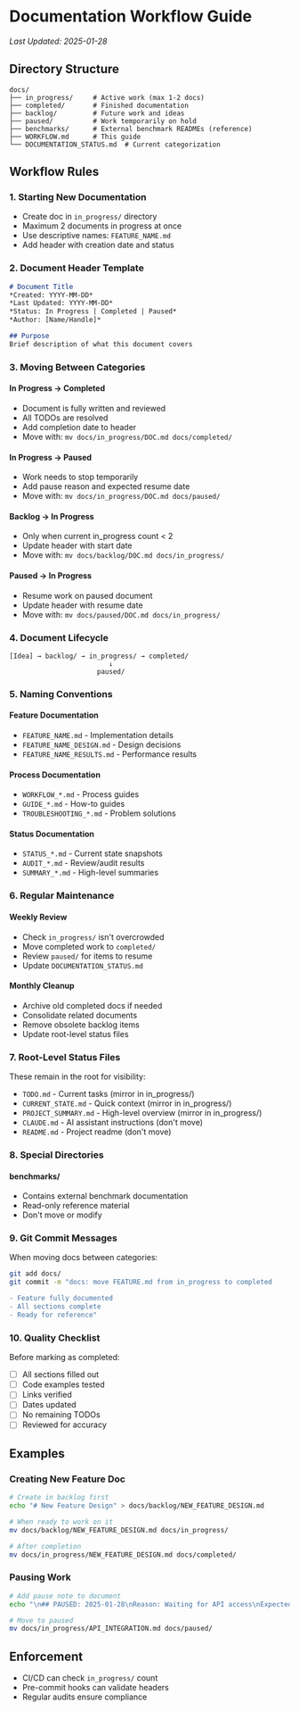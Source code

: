 # Documentation Workflow Guide
*Last Updated: 2025-01-28*

## Directory Structure

```
docs/
├── in_progress/     # Active work (max 1-2 docs)
├── completed/       # Finished documentation
├── backlog/         # Future work and ideas
├── paused/          # Work temporarily on hold
├── benchmarks/      # External benchmark READMEs (reference)
├── WORKFLOW.md      # This guide
└── DOCUMENTATION_STATUS.md  # Current categorization
```

## Workflow Rules

### 1. Starting New Documentation
- Create doc in `in_progress/` directory
- Maximum 2 documents in progress at once
- Use descriptive names: `FEATURE_NAME.md`
- Add header with creation date and status

### 2. Document Header Template
```markdown
# Document Title
*Created: YYYY-MM-DD*
*Last Updated: YYYY-MM-DD*
*Status: In Progress | Completed | Paused*
*Author: [Name/Handle]*

## Purpose
Brief description of what this document covers
```

### 3. Moving Between Categories

#### In Progress → Completed
- Document is fully written and reviewed
- All TODOs are resolved
- Add completion date to header
- Move with: `mv docs/in_progress/DOC.md docs/completed/`

#### In Progress → Paused
- Work needs to stop temporarily
- Add pause reason and expected resume date
- Move with: `mv docs/in_progress/DOC.md docs/paused/`

#### Backlog → In Progress
- Only when current in_progress count < 2
- Update header with start date
- Move with: `mv docs/backlog/DOC.md docs/in_progress/`

#### Paused → In Progress
- Resume work on paused document
- Update header with resume date
- Move with: `mv docs/paused/DOC.md docs/in_progress/`

### 4. Document Lifecycle

```
[Idea] → backlog/ → in_progress/ → completed/
                         ↓
                      paused/
```

### 5. Naming Conventions

#### Feature Documentation
- `FEATURE_NAME.md` - Implementation details
- `FEATURE_NAME_DESIGN.md` - Design decisions
- `FEATURE_NAME_RESULTS.md` - Performance results

#### Process Documentation
- `WORKFLOW_*.md` - Process guides
- `GUIDE_*.md` - How-to guides
- `TROUBLESHOOTING_*.md` - Problem solutions

#### Status Documentation
- `STATUS_*.md` - Current state snapshots
- `AUDIT_*.md` - Review/audit results
- `SUMMARY_*.md` - High-level summaries

### 6. Regular Maintenance

#### Weekly Review
- Check `in_progress/` isn't overcrowded
- Move completed work to `completed/`
- Review `paused/` for items to resume
- Update `DOCUMENTATION_STATUS.md`

#### Monthly Cleanup
- Archive old completed docs if needed
- Consolidate related documents
- Remove obsolete backlog items
- Update root-level status files

### 7. Root-Level Status Files

These remain in the root for visibility:
- `TODO.md` - Current tasks (mirror in in_progress/)
- `CURRENT_STATE.md` - Quick context (mirror in in_progress/)
- `PROJECT_SUMMARY.md` - High-level overview (mirror in in_progress/)
- `CLAUDE.md` - AI assistant instructions (don't move)
- `README.md` - Project readme (don't move)

### 8. Special Directories

#### benchmarks/
- Contains external benchmark documentation
- Read-only reference material
- Don't move or modify

### 9. Git Commit Messages

When moving docs between categories:
```bash
git add docs/
git commit -m "docs: move FEATURE.md from in_progress to completed

- Feature fully documented
- All sections complete
- Ready for reference"
```

### 10. Quality Checklist

Before marking as completed:
- [ ] All sections filled out
- [ ] Code examples tested
- [ ] Links verified
- [ ] Dates updated
- [ ] No remaining TODOs
- [ ] Reviewed for accuracy

## Examples

### Creating New Feature Doc
```bash
# Create in backlog first
echo "# New Feature Design" > docs/backlog/NEW_FEATURE_DESIGN.md

# When ready to work on it
mv docs/backlog/NEW_FEATURE_DESIGN.md docs/in_progress/

# After completion
mv docs/in_progress/NEW_FEATURE_DESIGN.md docs/completed/
```

### Pausing Work
```bash
# Add pause note to document
echo "\n## PAUSED: 2025-01-28\nReason: Waiting for API access\nExpected resume: 2025-02-01" >> docs/in_progress/API_INTEGRATION.md

# Move to paused
mv docs/in_progress/API_INTEGRATION.md docs/paused/
```

## Enforcement

- CI/CD can check `in_progress/` count
- Pre-commit hooks can validate headers
- Regular audits ensure compliance
